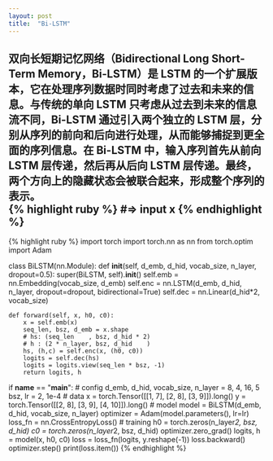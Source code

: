```yaml
---
layout: post
title:  "Bi-LSTM"
---
```


双向长短期记忆网络（Bidirectional Long Short-Term Memory，Bi-LSTM）是 LSTM 的一个扩展版本，它在处理序列数据时同时考虑了过去和未来的信息。与传统的单向 LSTM 只考虑从过去到未来的信息流不同，Bi-LSTM 通过引入两个独立的 LSTM 层，分别从序列的前向和后向进行处理，从而能够捕捉到更全面的序列信息。在 Bi-LSTM 中，输入序列首先从前向 LSTM 层传递，然后再从后向 LSTM 层传递。最终，两个方向上的隐藏状态会被联合起来，形成整个序列的表示。  
{% highlight ruby %}
#=> input x
{% endhighlight %}  
---


{% highlight ruby %}
import torch
import torch.nn as nn
from torch.optim import Adam

class BiLSTM(nn.Module):
    def __init__(self, d_emb, d_hid, vocab_size, n_layer, dropout=0.5):
        super(BiLSTM, self).__init__()
        self.emb = nn.Embedding(vocab_size, d_emb)
        self.enc = nn.LSTM(d_emb, d_hid, n_layer, dropout=dropout, bidirectional=True)
        self.dec = nn.Linear(d_hid*2, vocab_size)

    def forward(self, x, h0, c0):
        x = self.emb(x)
        seq_len, bsz, d_emb = x.shape
        # hs: (seq_len    , bsz, d_hid * 2)
        # h : (2 * n_layer, bsz, d_hid    )
        hs, (h,c) = self.enc(x, (h0, c0))
        logits = self.dec(hs)
        logits = logits.view(seq_len * bsz, -1)
        return logits, h


if __name__ == "__main__":
    # config
    d_emb, d_hid, vocab_size, n_layer = 8, 4, 16, 5
    bsz, lr = 2, 1e-4
    # data
    x = torch.Tensor([[1, 7],
                      [2, 8],
                      [3, 9]]).long()
    y = torch.Tensor([[2, 8],
                      [3, 9],
                      [4, 10]]).long()
    # model
    model = BiLSTM(d_emb, d_hid, vocab_size, n_layer)
    optimizer = Adam(model.parameters(), lr=lr)
    loss_fn = nn.CrossEntropyLoss()
    # training
    h0 = torch.zeros(n_layer*2, bsz, d_hid)
    c0 = torch.zeros(n_layer*2, bsz, d_hid)
    optimizer.zero_grad()
    logits, h = model(x, h0, c0)
    loss = loss_fn(logits, y.reshape(-1))
    loss.backward()
    optimizer.step()
    print(loss.item())
{% endhighlight %}  